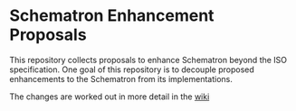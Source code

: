 # Schematron Enhancement Proposals

This repository collects proposals to enhance Schematron beyond the ISO specification. One goal of this repository is to
decouple proposed enhancements to the Schematron from its implementations.

The changes are worked out in more detail in the [wiki](https://github.com/Schematron/schematron-enhancement-proposals/wiki)
